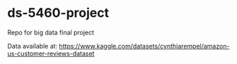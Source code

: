 # ds-5460-project
Repo for big data final project

Data available at: https://www.kaggle.com/datasets/cynthiarempel/amazon-us-customer-reviews-dataset
